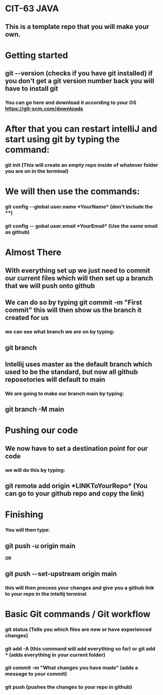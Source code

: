 # CIT-63 JAVA

## This is a template repo that you will make your own. 

# Getting started

## git --version (checks if you have git installed) if you don't get a git version number back you will have to install git
### You can go here and download it according to your OS <a>https://git-scm.com/downloads</a>

# After that you can restart intelliJ and start using git by typing the command:
### git init (This will create an empty repo inside of whatever folder you are on in the terminal)

# We will then use the commands:
### git config --global user.name &#42;YourName&#42; (don't include the &#42;&#42;)
### git config -- gobal user.email &#42;YourEmail&#42; (Use the same email as github)

# Almost There
## With everything set up we just need to commit our current files which will then set up a branch that we will push onto github
## We can do so by typing git commit -m "First commit" this will then show us the branch it created for us
### we can see what branch we are on by typing:
## git branch
## Intellij uses master as the default branch which used to be the standard, but now all github reposetories will default to main
### We are going to make our branch main by typing:
## git branch -M main
# Pushing our code
## We now have to set a destination point for our code
### we will do this by typing:
## git remote add origin &#42;LINKToYourRepo&#42; (You can go to your github repo and copy the link)
# Finishing
### You will then type:
## git push -u origin main
#### OR
## git push --set-upstream origin main
### this will then process your changes and give you a github link to your repo in the intellij terminal

# Basic Git commands / Git workflow

### git status (Tells you which files are new or have experienced changes)

### git add -A (this command will add everything so far) or git add * (adds everything in your current folder)

### git commit -m "What changes you have made" (adds a message to your commit)

### git push (pushes the changes to your repo in github)
